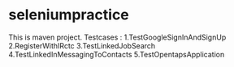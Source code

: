# seleniumpractice
This is maven project.
Testcases :
1.TestGoogleSignInAndSignUp
2.RegisterWithIRctc
3.TestLinkedJobSearch
4.TestLinkedInMessagingToContacts
5.TestOpentapsApplication
